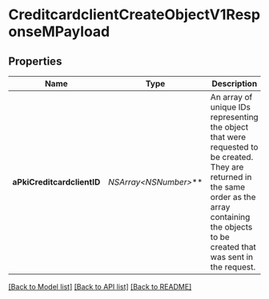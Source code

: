 # CreditcardclientCreateObjectV1ResponseMPayload

## Properties
Name | Type | Description | Notes
------------ | ------------- | ------------- | -------------
**aPkiCreditcardclientID** | **NSArray&lt;NSNumber*&gt;*** | An array of unique IDs representing the object that were requested to be created.  They are returned in the same order as the array containing the objects to be created that was sent in the request. | 

[[Back to Model list]](../README.md#documentation-for-models) [[Back to API list]](../README.md#documentation-for-api-endpoints) [[Back to README]](../README.md)


